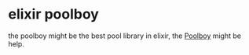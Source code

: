 # elixir poolboy
the poolboy might be the best pool library in elixir, the [Poolboy](https://elixirschool.com/en/lessons/libraries/poolboy/) might be help.
